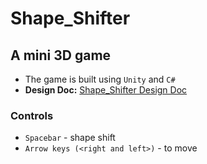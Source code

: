 # Shape_Shifter
## A mini 3D game
* The game is built using `Unity` and `C#`
* **Design Doc:** [Shape_Shifter Design Doc](https://docs.google.com/document/d/1GpX4G28WBglUaNBihALRcGKxXJ2bFJaxsjTGz1ppJIU/edit?tab=t.0)

### Controls
* `Spacebar` - shape shift
* `Arrow keys (<right and left>)` - to move
